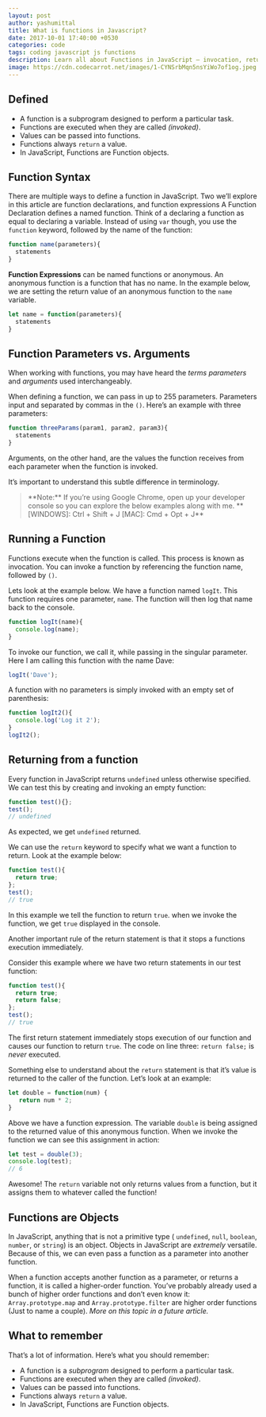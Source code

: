 ```yaml
---
layout: post
author: yashumittal
title: What is functions in Javascript?
date: 2017-10-01 17:40:00 +0530
categories: code
tags: coding javascript js functions
description: Learn all about Functions in JavaScript — invocation, return, parameters, declarations, and expressions.
image: https://cdn.codecarrot.net/images/1-CYNSrbMqn5nsYiWo7of1og.jpeg
---
```


## Defined

* A function is a subprogram designed to perform a particular task.
* Functions are executed when they are called *(invoked)*.
* Values can be passed into functions.
* Functions always `return` a value.
* In JavaScript, Functions are Function objects.

## Function Syntax

There are multiple ways to define a function in JavaScript. Two we’ll explore in this article are function declarations, and function expressions
A Function Declaration defines a named function. Think of a declaring a function as equal to declaring a variable. Instead of using `var` though, you use the `function` keyword, followed by the name of the function:

```js
function name(parameters){
  statements
}
```

**Function Expressions** can be named functions or anonymous. An anonymous function is a function that has no name. In the example below, we are setting the return value of an anonymous function to the `name` variable.

```js
let name = function(parameters){
  statements
}
```

## Function Parameters vs. Arguments

When working with functions, you may have heard the *terms parameters* and *arguments* used interchangeably.

When defining a function, we can pass in up to 255 parameters. Parameters input and separated by commas in the `()`. Here’s an example with three parameters:

```js
function threeParams(param1, param2, param3){
  statements
}
```

Arguments, on the other hand, are the values the function receives from each parameter when the function is invoked.

It’s important to understand this subtle difference in terminology.

<blockquote>
**Note:** If you’re using Google Chrome, open up your developer console so you can explore the below examples along with me. **[WINDOWS]: Ctrl + Shift + J [MAC]: Cmd + Opt + J**
</blockquote>

## Running a Function

Functions execute when the function is called. This process is known as invocation. You can invoke a function by referencing the function name, followed by `()`.

Lets look at the example below. We have a function named `logIt`. This function requires one parameter, `name`. The function will then log that name back to the console.

```js
function logIt(name){
  console.log(name);
}
```

To invoke our function, we call it, while passing in the singular parameter. Here I am calling this function with the name Dave:

```js
logIt('Dave');
```

A function with no parameters is simply invoked with an empty set of parenthesis:

```js
function logIt2(){
  console.log('Log it 2');
}
logIt2();
```

## Returning from a function

Every function in JavaScript returns `undefined` unless otherwise specified. We can test this by creating and invoking an empty function:

```js
function test(){};
test();
// undefined
```

As expected, we get `undefined` returned.

We can use the `return` keyword to specify what we want a function to return. Look at the example below:

```js
function test(){
  return true;
};
test();
// true
```

In this example we tell the function to return `true`. when we invoke the function, we get `true` displayed in the console.

Another important rule of the return statement is that it stops a functions execution immediately.

Consider this example where we have two return statements in our test function:

```js
function test(){
  return true;
  return false;
};
test();
// true
```

The first return statement immediately stops execution of our function and causes our function to return `true`. The code on line three: `return false;` is *never* executed.

Something else to understand about the `return` statement is that it’s value is returned to the caller of the function. Let’s look at an example:

```js
let double = function(num) {
   return num * 2;
}
```

Above we have a function expression. The variable `double` is being assigned to the returned value of this anonymous function. When we invoke the function we can see this assignment in action:

```js
let test = double(3);
console.log(test);
// 6
```

Awesome! The `return` variable not only returns values from a function, but it assigns them to whatever called the function!

## Functions are Objects

In JavaScript, anything that is not a primitive type ( `undefined`, `null`, `boolean`, `number`, or `string`) is an object. Objects in JavaScript are *extremely* versatile. Because of this, we can even pass a function as a parameter into another function.

When a function accepts another function as a parameter, or returns a function, it is called a higher-order function. You’ve probably already used a bunch of higher order functions and don’t even know it: `Array.prototype.map` and `Array.prototype.filter` are higher order functions (Just to name a couple). *More on this topic in a future article.*

## What to remember

That’s a lot of information. Here’s what you should remember:

* A function is a *subprogram* designed to perform a particular task.
* Functions are executed when they are called *(invoked)*.
* Values can be passed into functions.
* Functions always `return` a value.
* In JavaScript, Functions are Function objects.
